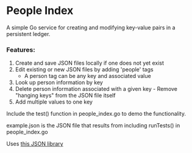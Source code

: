 # People Index
A simple Go service for creating and modifying key-value pairs in a persistent ledger.

### Features:
  1) Create and save JSON files locally if one does not yet exist
  2) Edit existing or new JSON files by adding 'people' tags  
     - A person tag can be any key and associated value
  3) Look up person information by key
  4) Delete person information associated with a given key
    - Remove "hanging keys" from the JSON file itself
  5) Add multiple values to one key

Include the test() function in people_index.go to demo the functionality. 

example.json is the JSON file that results from including runTests() in people_index.go

Uses <a href='https://github.com/Jeffail/gabs'> this JSON library</a>
